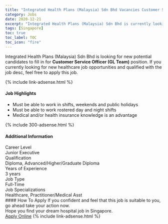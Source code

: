 ```yaml
---
title: "Integrated Health Plans (Malaysia) Sdn Bhd Vacancies Customer Service Officer (GL Team)" 
category: Jobs 
date: 2020-12-21 
excerpt: "Integrated Health Plans (Malaysia) Sdn Bhd is currently looking for suitable person to fill in the Customer Service Officer (GL Team) which positioned at Singapore" 
tags: [Singapore] 
toc: true 
toc_label: TOC 
toc_icon: "fire" 
--- 
```


<p>Integrated Health Plans (Malaysia) Sdn Bhd is looking for new potential candidates to fill in for <b>Customer Service Officer (GL Team)</b> position. If you currently looking for new healthcare job opportunities and qualified with the job desc, feel free to apply this job.
</p>{% include link-adsense.html %} 
<div><div><div><h4>Job Highlights</h4></div></div><div><ul><li><div><div><div><div></div></div></div><div><span>Must be able to work in shifts, weekends and public holidays</span></div></div></li><li><div><div><div><div></div></div></div><div><span>Must be able to work rostered day and night shifts</span></div></div></li><li><div><div><div><div></div></div></div><div><span>Medical and/or health insurance knowledge is an advantage</span></div></div></li></ul></div></div> 
{% include 300-adsense.html %} 
<div><div><div><h4>Additional Information</h4></div></div><div><div><div><div><div><div><div><div><span>Career Level</span></div></div><div><span>Junior Executive</span></div></div></div></div><div><div><div><div><div><span>Qualification</span></div></div><div><span>Diploma, Advanced/Higher/Graduate Diploma</span></div></div></div></div><div><div><div><div><div><span>Years of Experience</span></div></div><div><span>3 years</span></div></div></div></div><div><div><div><div><div><span>Job Type</span></div></div><div><span>Full-Time</span></div></div></div></div><div><div><div><div><div><span>Job Specializations</span></div></div><div><span>Healthcare, Practitioner/Medical Asst</span></div></div></div></div></div></div></div></div> 
#### How To Apply 
If you confident and feel that this job is suitable to you, go ahead take your action now. <br/> 
Hope you find your dream hospital job in Singapore. <br/> 
<a href="https://www.jobstreet.com.my/en/job/customer-service-officer-gl-team-8258592/origin/sg?jobId=jobstreet-sg-job-8258592&sectionRank=1&token=0~2ed53c58-8ee2-43dc-9069-3cdadbbfda88&fr=SRP%20View%20In%20New%20Ta" class="btn btn--warning" target="_blank" rel="nofollow noopenner">Apply Online</a> 
{% include link-adsense.html %} 